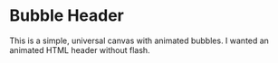 Bubble Header
=============

This is a simple, universal canvas with animated bubbles. I wanted an animated HTML header without flash.


